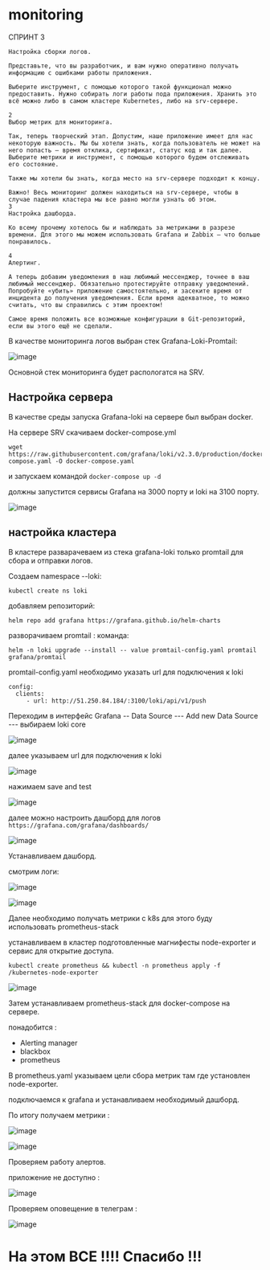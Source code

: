 # monitoring

СПРИНТ 3 
```
Настройка сборки логов.

Представьте, что вы разработчик, и вам нужно оперативно получать информацию с ошибками работы приложения.

Выберите инструмент, с помощью которого такой функционал можно предоставить. Нужно собирать логи работы пода приложения. Хранить это всё можно либо в самом кластере Kubernetes, либо на srv-сервере.

2
Выбор метрик для мониторинга.

Так, теперь творческий этап. Допустим, наше приложение имеет для нас некоторую важность. Мы бы хотели знать, когда пользователь не может на него попасть — время отклика, сертификат, статус код и так далее. Выберите метрики и инструмент, с помощью которого будем отслеживать его состояние.

Также мы хотели бы знать, когда место на srv-сервере подходит к концу.

Важно! Весь мониторинг должен находиться на srv-сервере, чтобы в случае падения кластера мы все равно могли узнать об этом.
3
Настройка дашборда.

Ко всему прочему хотелось бы и наблюдать за метриками в разрезе времени. Для этого мы можем использовать Grafana и Zabbix — что больше понравилось.

4
Алертинг.

А теперь добавим уведомления в наш любимый мессенджер, точнее в ваш любимый мессенджер. Обязательно протестируйте отправку уведомлений. Попробуйте «убить» приложение самостоятельно, и засеките время от инцидента до получения уведомления. Если время адекватное, то можно считать, что вы справились с этим проектом!

Самое время положить все возможные конфигурации в Git-репозиторий, если вы этого ещё не сделали.
```

В качестве мониторинга логов выбран стек Grafana-Loki-Promtail:

![image](https://github.com/usmanofff/monitoring/assets/74288450/9ba12afd-8f88-4637-82fb-e46be8265d86)

Основной стек мониторинга будет распологатся на SRV.

<h2>Настройка сервера</h2>

В качестве среды запуска Grafana-loki на сервере был выбран docker.

На сервере SRV скачиваем docker-compose.yml   
``` 
wget https://raw.githubusercontent.com/grafana/loki/v2.3.0/production/docker-compose.yaml -O docker-compose.yaml
```

и запускаем командой ``` docker-compose up -d ``` 

должны запустится сервисы Grafana на 3000 порту и loki на 3100 порту.

![image](https://github.com/usmanofff/monitoring/assets/74288450/5a6acd67-9e94-4a48-8c30-8c7f57262c8d)

<h2>настройка кластера</h2>

В кластере разварачеваем из стека grafana-loki только promtail для сбора и отправки логов.

Создаем namespace  --loki:

```kubectl create ns loki```

добавляем репозиторий: 

``` 
helm repo add grafana https://grafana.github.io/helm-charts
```
разворачиваем promtail : команда: 

``` 
helm -n loki upgrade --install -- value promtail-config.yaml promtail grafana/promtail
```

promtail-config.yaml необходимо указать url для подключения к loki 
```
config: 
  clients:
     - url: http://51.250.84.184/:3100/loki/api/v1/push
```
     
Переходим в интерфейс Grafana -- Data Source --- Add new Data Source --- выбираем loki core 

![image](https://github.com/usmanofff/monitoring/assets/74288450/0c364c31-25ac-4449-8280-3372c2346c73)

далее указываем url для подключения к loki 

![image](https://github.com/usmanofff/monitoring/assets/74288450/c0f2272b-5a20-4ae7-8dc2-ee66966f9f8a)

нажимаем save and test 

![image](https://github.com/usmanofff/monitoring/assets/74288450/e5346363-7bfe-47e0-9014-f7ecc31a4070)

далее можно настроить дашборд для логов ``` https://grafana.com/grafana/dashboards/ ```

![image](https://github.com/usmanofff/monitoring/assets/74288450/49937d56-e26e-4f88-861a-247a67fc3c09)

Устанавливаем дашборд. 

смотрим логи: 

![image](https://github.com/usmanofff/monitoring/assets/74288450/72d9af0f-806a-4119-8912-fa5c9eecedb2)

![image](https://github.com/usmanofff/monitoring/assets/74288450/caa738b3-060c-4b3a-98c3-e1d2f1d981d3)


Далее необходимо получать метрики с k8s для этого буду использовать prometheus-stack

устанавливаем в кластер подготовленные магнифесты node-exporter и сервис для открытие доступа. 

```kubectl create prometheus && kubectl -n prometheus apply -f /kubernetes-node-exporter ```

![image](https://github.com/usmanofff/monitoring/assets/74288450/ec216924-351f-4d4c-981f-e0ca79db37ee)


Затем устанавливаем prometheus-stack для docker-compose на сервере. 

понадобится :
- Alerting manager
- blackbox
- prometheus

В prometheus.yaml указываем цели сбора метрик там где установлен node-exporter.

подключаемся к grafana и устанавливаем необходимый дашборд.

По итогу получаем метрики :

![image](https://github.com/usmanofff/monitoring/assets/74288450/0e8235ea-82ab-437a-8687-bbeb8a42e00b)

![image](https://github.com/usmanofff/monitoring/assets/74288450/73b5ca14-7c52-490c-afe5-1865cd6d2f52)

Проверяем работу алертов.

приложение не доступно :

![image](https://github.com/usmanofff/monitoring/assets/74288450/77273018-ded0-4a8f-a806-ed151d2b1421)


Проверяем оповещение в телеграм :

![image](https://github.com/usmanofff/monitoring/assets/74288450/356647f4-dedf-4149-98da-db14abe9bf5a)


<h1> На этом ВСЕ !!!! Спасибо !!! </h1> 









